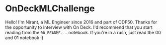 # OnDeckMLChallenge

Hello! I'm Nirant, a ML Engineer since 2016 and part of ODF50. Thanks for the opportunity to interview with On Deck. I'd recommend that you start reading from the `00_README...` notebook. If you're in a rush, just read the 00 and 01 notebook :)

